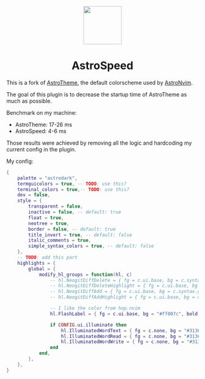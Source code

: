 <p align="center">
    <img src="https://astronvim.com/logo/astronvim.svg" width=100/>
</p>

<h1 align="center">AstroSpeed</h1>

This is a fork of [AstroTheme](https://github.com/AstroNvim/astrotheme), the default colorscheme used by [AstroNvim](https://github.com/AstroNvim/AstroNvim).

The goal of this plugin is to decrease the startup time of AstroTheme as much as possible.

Benchmark on my machine:
- AstroTheme: 17-26 ms
- AstroSpeed: 4-6 ms

Those results were achieved by removing all the logic and hardcoding my current config in the plugin.

My config:
```lua
{
    palette = "astrodark",
    termguicolors = true, -- TODO: use this?
    terminal_colors = true,-- TODO: use this?
    dev = false,
    style = {
        transparent = false,
        inactive = false, -- default: true
        float = true,
        neotree = true,
        border = false, -- default: true
        title_invert = true, -- default: false
        italic_comments = true,
        simple_syntax_colors = true, -- default: false
    },
    -- TODO: add this part
    highlights = {
        global = {
            modify_hl_groups = function(hl, c)
                -- hl.NeogitDiffDelete = { fg = c.ui.base, bg = c.syntax.red }
                -- hl.NeogitDiffDeleteHighlight = { fg = c.ui.base, bg = c.syntax.red }
                -- hl.NeogitDiffAdd = { fg = c.ui.base, bg = c.syntax.green }
                -- hl.NeogitDiffAddHighlight = { fg = c.ui.base, bg = c.syntax.green }

                -- I like the color from hop.nvim
                hl.FlashLabel = { fg = c.ui.base, bg = "#ff007c", bold = true }

                if CONFIG.ui.illuminate then
                    hl.IlluminatedWordText = { fg = c.none, bg = "#31363d" }
                    hl.IlluminatedWordRead = { fg = c.none, bg = "#31363d" }
                    hl.IlluminatedWordWrite = { fg = c.none, bg = "#31363d" }
                end
            end,
        },
    },
}
```
